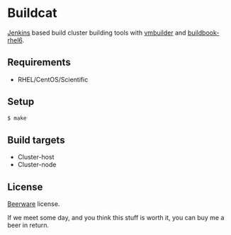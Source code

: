 Buildcat
========

[Jenkins](http://jenkins-ci.org/http://jenkins-ci.org/) based build cluster building tools with [vmbuilder](https://github.com/hansode/vmbuilder) and [buildbook-rhel6](https://github.com/hansode/buildbook-rhel6).

Requirements
------------

+ RHEL/CentOS/Scientific

Setup
-----

```bash
$ make
```

Build targets
-------------

+ Cluster-host
+ Cluster-node

License
-------

[Beerware](http://en.wikipedia.org/wiki/Beerware) license.

If we meet some day, and you think this stuff is worth it, you can buy me a beer in return.

